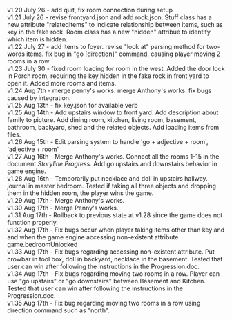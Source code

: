 v1.20 July 26 - add quit, fix room connection during setup
<br>
v1.21 July 26 - revise frontyard.json and add rock.json. Stuff class has a new attribute "relatedItems" to indicate relationship between items, such as key in the fake rock. Room class has a new "hidden" attribue to identify which item is hidden.<br>
v1.22 July 27 - add items to foyer. revise "look at" parsing method for two-words items. fix bug in "go [direction]" command, causing player moving 2 rooms in a row<br>
v1.23 July 30 - fixed room loading for room in the west. Added the door lock in Porch room, requiring the key hidden in the fake rock in front yard to open it. Added more rooms and items.<br>
v1.24 Aug 7th - merge penny's works. merge Anthony's works. fix bugs caused by integration.<br>
v1.25 Aug 13th - fix key.json for available verb<br>
v1.25 Aug 14th - Add upstairs window to front yard. Add description about family to picture. Add dining room, kitchen, living room, basement, bathroom, backyard, shed and the related objects. Add loading items from files. <br>
v1.26 Aug 15th - Edit parsing system to handle 'go + adjective + room', 'adjective + room'<br>
v1.27 Aug 16th - Merge Anthony's works. Connect all the rooms 1-15 in the document <em>Storyline Progress.</em> Add go upstairs and downstairs behavior in game engine.<br>
v1.28 Aug 16th - Temporarily put necklace and doll in upstairs hallway. journal in master bedroom. Tested if taking all three objects and dropping them in the hidden room, the player wins the game.<br>
v1.29 Aug 17th - Merge Anthony's works.<br>
v1.30 Aug 17th - Merge Penny's works.<br>
v1.31 Aug 17th - Rollback to previous state at v1.28 since the game does not function properly.<br>
v1.32 Aug 17th - Fix bugs occur when player taking items other than key and and when the game engine accessing non-existent attribute game.bedroomUnlocked<br>
v1.33 Aug 17th - Fix bugs regarding accessing non-existent attribute. Put crowbar in tool box, doll in backyard, necklace in the basement. Tested that user can win after following the instructions in the Progression.doc.<br>
v1.34 Aug 17th - Fix bugs regarding moving two rooms in a row. Player can use "go upstairs" or "go downstairs" between Basement and Kitchen. Tested that user can win after following the instructions in the Progression.doc.<br>
v1.35 Aug 17th - Fix bug regarding moving two rooms in a row using direction command such as "north".
